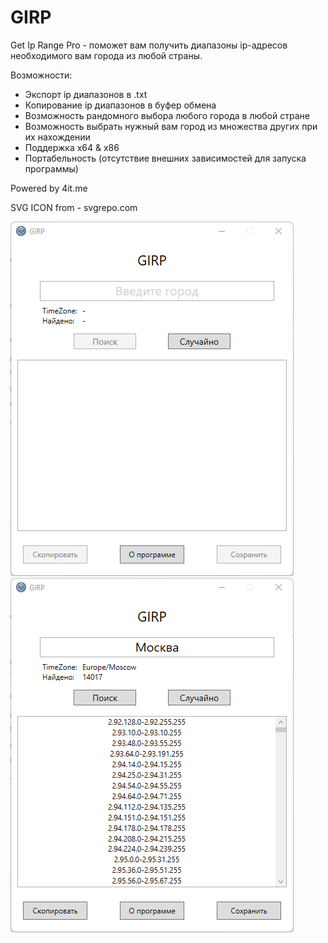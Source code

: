 # GIRP
Get Ip Range Pro - поможет вам получить диапазоны ip-адресов необходимого вам города из любой страны.

Возможности:
- Экспорт ip диапазонов в .txt
- Копирование ip диапазонов в буфер обмена
- Возможность рандомного выбора любого города в любой стране
- Возможность выбрать нужный вам город из множества других при их нахождении
- Поддержка x64 & x86
- Портабельность (отсутствие внешних зависимостей для запуска программы)



Powered by 4it.me

SVG ICON from - svgrepo.com

![](Prevy/GIRP-1.png)
![](Prevy/GIRP-2.png)

